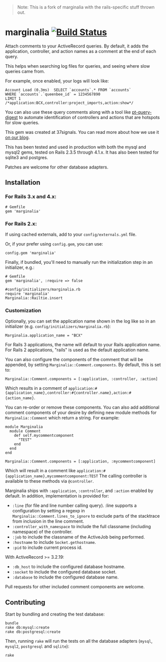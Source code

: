 > Note: This is a fork of marginalia with the rails-specific stuff thrown out.

# marginalia [![Build Status](https://travis-ci.org/basecamp/marginalia.svg?branch=master)](https://travis-ci.org/basecamp/marginalia)

Attach comments to your ActiveRecord queries. By default, it adds the application, controller, and action names as a
comment at the end of each query.

This helps when searching log files for queries, and seeing where slow queries came from.

For example, once enabled, your logs will look like:

    Account Load (0.3ms)  SELECT `accounts`.* FROM `accounts`
    WHERE `accounts`.`queenbee_id` = 1234567890
    LIMIT 1
    /*application:BCX,controller:project_imports,action:show*/

You can also use these query comments along with a tool like [pt-query-digest](http://www.percona.com/doc/percona-toolkit/2.1/pt-query-digest.html#query-reviews)
to automate identification of controllers and actions that are hotspots for slow queries.

This gem was created at 37signals. You can read more about how we use it [on
our blog](http://37signals.com/svn/posts/3130-tech-note-mysql-query-comments-in-rails).

This has been tested and used in production with both the mysql and mysql2 gems,
tested on Rails 2.3.5 through 4.1.x. It has also been tested for sqlite3 and postgres.

Patches are welcome for other database adapters.

## Installation

### For Rails 3.x and 4.x:

    # Gemfile
    gem 'marginalia'

### For Rails 2.x:

If using cached externals, add to your `config/externals.yml` file.

Or, if your prefer using `config.gem`, you can use:

    config.gem 'marginalia'

Finally, if bundled, you'll need to manually run the initialization step in an
initializer, e.g.:

    # Gemfile
    gem 'marginalia', :require => false

    #config/initializers/marginalia.rb
    require 'marginalia'
    Marginalia::Railtie.insert

### Customization
Optionally, you can set the application name shown in the log like so in an initializer (e.g. `config/initializers/marginalia.rb`):

    Marginalia.application_name = "BCX"

For Rails 3 applications, the name will default to your Rails application name.
For Rails 2 applications, "rails" is used as the default application name.

You can also configure the components of the comment that will be appended,
by setting `Marginalia::Comment.components`. By default, this is set to:

    Marginalia::Comment.components = [:application, :controller, :action]

Which results in a comment of
`application:#{application_name},controller:#{controller.name},action:#{action_name}`.

You can re-order or remove these components. You can also add additional
comment components of your desire by defining new module methods for
`Marginalia::Comment` which return a string. For example:

    module Marginalia
      module Comment
        def self.mycommentcomponent
          "TEST"
        end
      end
    end

    Marginalia::Comment.components = [:application, :mycommentcomponent]

Which will result in a comment like
`application:#{application_name},mycommentcomponent:TEST`
The calling controller is available to these methods via `@controller`.

Marginalia ships with `:application`, `:controller`, and `:action` enabled by
default. In addition, implementation is provided for:
  * `:line` (for file and line number calling query). :line supports
    a configuration by setting a regexp in `Marginalia::Comment.lines_to_ignore`
    to exclude parts of the stacktrace from inclusion in the line comment.
  * `:controller_with_namespace` to include the full classname (including namespace)
    of the controller.
  * `:job` to include the classname of the ActiveJob being performed.
  * `:hostname` to include ```Socket.gethostname```.
  * `:pid` to include current process id.

With ActiveRecord >= 3.2.19:
  * `:db_host` to include the configured database hostname.
  * `:socket` to include the configured database socket.
  * `:database` to include the configured database name.

Pull requests for other included comment components are welcome.

## Contributing

Start by bundling and creating the test database:

    bundle
    rake db:mysql:create
    rake db:postgresql:create

Then, running `rake` will run the tests on all the database adapters (`mysql`, `mysql2`, `postgresql` and `sqlite`):

    rake
